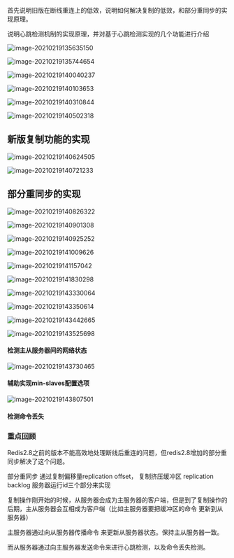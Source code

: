 首先说明旧版在断线重连上的低效，说明如何解决复制的低效，和部分重同步的实现原理。

说明心跳检测机制的实现原理，并对基于心跳检测实现的几个功能进行介绍

![image-20210219135635150](assets/image-20210219135635150.png)

![image-20210219135744654](assets/image-20210219135744654.png)

![image-20210219140040237](assets/image-20210219140040237.png)

![image-20210219140103653](assets/image-20210219140103653.png)

![image-20210219140310844](assets/image-20210219140310844.png)

![image-20210219140502318](assets/image-20210219140502318.png)

## 新版复制功能的实现

![image-20210219140624505](assets/image-20210219140624505.png)

![image-20210219140721233](assets/image-20210219140721233.png)

## 部分重同步的实现

![image-20210219140826322](assets/image-20210219140826322.png)

![image-20210219140901308](assets/image-20210219140901308.png)

![image-20210219140925252](assets/image-20210219140925252.png)

![image-20210219141009626](assets/image-20210219141009626.png)

![image-20210219141157042](assets/image-20210219141157042.png)

![image-20210219141830298](assets/image-20210219141830298.png)

![image-20210219143330064](assets/image-20210219143330064.png)

![image-20210219143350614](assets/image-20210219143350614.png)

![image-20210219143442665](assets/image-20210219143442665.png)

![image-20210219143525698](assets/image-20210219143525698.png)

#### 检测主从服务器间的网络状态

![image-20210219143730465](assets/image-20210219143730465.png)

#### 辅助实现min-slaves配置选项

![image-20210219143807501](assets/image-20210219143807501.png)

#### 检测命令丢失

### 重点回顾

Redis2.8之前的版本不能高效地处理断线后重连的问题，但redis2.8增加的部分重同步解决了这个问题。

部分重同步 通过复制偏移量replication offset， 复制挤压缓冲区 replication backlog  服务器运行id三个部分来实现

复制操作刚开始的时候，从服务器会成为主服务器的客户端，但是到了复制操作的后期，主从服务器会互相成为客户端（比如主服务器要把缓冲区的命令 更新到从服务器）

主服务器通过向从服务器传播命令 来更新从服务器状态。保持主从服务器一致。

而从服务器通过向主服务器发送命令来进行心跳检测，以及命令丢失检测。